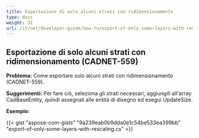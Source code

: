 ```yaml
---
title: Esportazione di solo alcuni strati con ridimensionamento
type: docs
weight: 31
url: /it/net/developer-guide/how-to/export-of-only-some-layers-with-rescaling/
---
```


## **Esportazione di solo alcuni strati con ridimensionamento (CADNET-559)**

**Problema:** Come esportare solo alcuni strati con ridimensionamento (CADNET-559).

**Suggerimenti:** Per fare ciò, seleziona gli strati necessari, aggiungili all'array CadBaseEntity, quindi assegnali alle entità di disegno ed esegui UpdateSize.

**Esempio:**

{{< gist "aspose-com-gists" "9a239eab0b9dda0e1c54be533ea399bb" "export-of-only-some-layers-with-rescaling.cs" >}}
